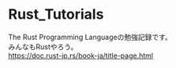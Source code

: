 # Rust_Tutorials

The Rust Programming Languageの勉強記録です。<br>
みんなもRustやろう。<br>
https://doc.rust-jp.rs/book-ja/title-page.html
